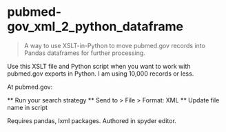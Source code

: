 # pubmed-gov_xml_2_python_dataframe

> A way to use XSLT-in-Python to move pubmed.gov records into Pandas dataframes for further processing.

Use this XSLT file and Python script when you want to work with pubmed.gov exports in Python. I am using 10,000 records or less.

At pubmed.gov: 

** Run your search strategy
** Send to > File > Format: XML
** Update file name in script

Requires pandas, lxml packages. Authored in spyder editor.
